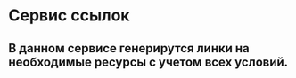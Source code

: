 # Сервис ссылок

## В данном сервисе генерирутся линки на необходимые ресурсы с учетом всех условий.

